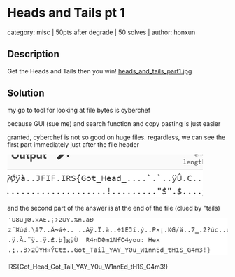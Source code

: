 # Heads and Tails pt 1
category: misc | 50pts after degrade | 50 solves | author: honxun

## Description
Get the Heads and Tails
then you win!
[heads_and_tails_part1.jpg](/Misc/Heads&Tails/heads_and_tails_part1.jpg)

## Solution
my go to tool for looking at file bytes is cyberchef

because GUI (sue me) and search function and copy pasting is just easier 

granted, cyberchef is not so good on huge files. regardless, we can see the first part immediately just after the file header

![part 1](/Misc/Heads&Tails/h&t1sol1.png)

and the second part of the answer is at the end of the file (clued by "tails)

![part 2](/Misc/Heads&Tails/h&t1sol2.png)

IRS{Got_Head_Got_Tail_YAY_Y0u_W1nnEd_tH1S_G4m3!}
